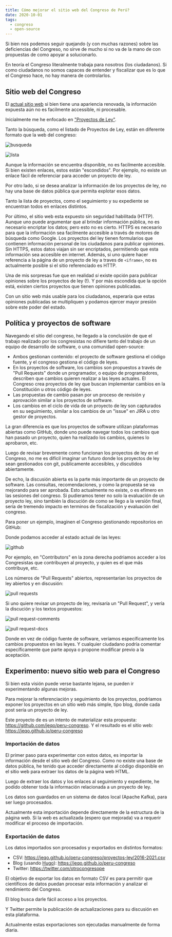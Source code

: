 ```yaml
---
title: Cómo mejorar el sitio web del Congreso de Perú?
date: 2020-10-01
tags:
  - congreso
  - open-source
---
```


Si bien nos podemos seguir quejando (y con muchas razones) sobre las deficiencias del Congreso, no sirve de mucho si no va de la mano de con propuestas de como apoyar a solucionarlo.

En teoría el Congreso literalmente trabaja para nosotros (los ciudadanos). 
Si como ciudadanos no somos capaces de entender y fiscalizar que es lo que el Congreso hace, no hay manera de controlarlos.

## Sitio web del Congreso

El [actual sitio web](http://www.congreso.gob.pe) si bien tiene una apariencia renovada, la información expuesta aún no es facilmente accessible, ni procesable.

Inicialmente me he enfocado en ["Proyectos de Ley"](http://www.congreso.gob.pe/pley-2016-2021).

Tanto la búsqueda, como el listado de Proyectos de Ley, están en diferente formato que la web del congreso:

![busqueda](/images/posts/2020-10-02-peru-congreso/busqueda.png)

![lista](/images/posts/2020-10-02-peru-congreso/lista.png)

Aunque la información se encuentra disponible, no es facilmente accesible. 
Si bien existen enlaces, estos están "escondidos".
Por ejemplo, no existe un enlace fácil de referenciar para acceder un proyecto de ley.

Por otro lado, si se desea analizar la información de los proyectos de ley, no hay una base de datos pública que permita explotar esos datos.

Tanto la lista de proyectos, como el seguimiento y su expediente se encuentran todos en enlaces distintos.

Por último, el sitio web esta expuesto sin seguridad habilitada (HTTP). 
Aunque uno puede argumentar que al brindar información pública, no es necesario encriptar los datos; pero esto no es cierto. 
HTTPS es necesario para que la información sea facilmente accesible a través de motores de búsqueda como Google.
Los proyectos del ley tienen formularios que contienen información personal de los ciudadanos para publicar opiniones.
Sin HTTPS, estos datos viajan sin ser encriptados, permitiendo que esta información sea accesible en internet.
Además, si uno quiere hacer referencia a la página de un proyecto de ley a traves de `<iframe>`, no es actualmente posible si el sitio referenciado es HTTP.

Una de mis sorpresas fue que en realidad _si_ existe opción para publicar opiniones sobre los proyectos de ley (!). Y por más escondida que la opción está, existen ciertos proyectos que tienen opiniones publicadas.

Con un sitio web más usable para los ciudadanos, esperaría que estas opiniones publicadas se multipliquen y podamos ejercer mayor presión sobre este poder del estado.

## Política y proyectos de software

Navegando el sitio del congreso, he llegado a la conclusión de que el trabajo realizado por los congresistas no difiere tanto del trabajo de un equipo de desarrollo de software, o una comunidad open-source:

- Ambos gestionan contenido: el proyecto de software gestiona el código fuente, y el congreso gestiona el código de leyes.
- En los proyectos de software, los cambios son propuestos a través de "Pull Requests" donde un programador, o equipo de programadores, describen que cambios quieren realizar a las leyes actuales. El Congreso crea proyectos de ley que buscan implementar cambios en la Constitución u otros código de leyes.
- Las propuestas de cambio pasan por un proceso de revisión y aprovación similar a los proyectos de software.
- Los cambios en el ciclo de vida de un proyecto de ley son capturados en su seguimiento, similar a los cambios de un "issue" en JIRA u otro gestor de proyectos.

La gran diferencia es que los proyectos de software utilizan plataformas abiertas como GitHub, donde uno puede navegar todos los cambios que han pasado un proyecto, quien ha realizado los cambios, quienes lo aprobaron, etc.

Luego de revisar brevemente como funcionan los proyectos de ley en el Congreso, no me es difícil imaginar un futuro donde los proyectos de ley sean gestionados con git, publicamente accesibles, y discutidos abiertamente.

De echo, la discusión abierta es la parte más importante de un proyecto de software. Las consultas, recomendaciones, y como la propuesta se va mejorando para ser aprobada. Esto actualmente no existe, o es efímero en las sesiones del congreso. Si pudieramos tener no solo la evaluación de un proyecto ley, sino también la discución de como se llego a la versión final, sería de tremendo impacto en terminos de fiscalización y evaluación del congreso.

Para poner un ejemplo, imaginen el Congreso gestionando repositorios en GitHub:

Donde podamos acceder al estado actual de las leyes:

![github](/images/posts/2020-10-02-peru-congreso/github.png)

Por ejemplo, en "Contributors" en la zona derecha podriamos acceder a los Congresistas que contribuyen al proyecto, y quien es el que más contribuye, etc.

Los números de "Pull Requests" abiertos, representarían los proyectos de ley abiertos y en discusión:

![pull requests](/images/posts/2020-10-02-peru-congreso/prs.png)

Si uno quiere revisar un proyecto de ley, revisaría un "Pull Request", y vería la discución y los textos propuestos:

![pull request-comments](/images/posts/2020-10-02-peru-congreso/pr-comments.png)

![pull request-docs](/images/posts/2020-10-02-peru-congreso/pr-docs.png)

Donde en vez de código fuente de software, veríamos específicamente los cambios propuestos en las leyes. Y cualquier ciudadano podría comentar específicamente que parte apoya o propone modificar previo a la aceptación.

## Experimento: nuevo sitio web para el Congreso

Si bien esta visión puede verse bastante lejana, se pueden ir experimentando algunas mejoras.

Para mejorar la referenciación y seguimiento de los proyectos, podriamos exponer los proyectos en un sitio web más simple, tipo blog, donde cada post sería un proyecto de ley.

Este proyecto de es un intento de materializar esta propuesta: <https://github.com/jeqo/peru-congreso>.
Y el resultado es el sitio web: <https://jeqo.github.io/peru-congreso>

### Importación de datos

El primer paso para experimentar con estos datos, es importar la información desde el sitio web del Congreso.
Como no existe una base de datos pública, he tenido que acceder directamente al código disponible en el sitio web para extraer los datos de la página web HTML.

Luego de extraer los datos y los enlaces al seguimiento y expediente, he podido obtener toda la información relacionada a un proyecto de ley.

Los datos son guardados en un sistema de datos local (Apache Kafka), para ser luego procesados.

Actualmente esta importación depende directamente de la estructura de la página web. Si la web es actualizada (espero que mejorada) va a requerir modificar el proceso de importación.

### Exportación de datos

Los datos importados son procesados y exportados en distintos formatos:

- CSV: <https://jeqo.github.io/peru-congreso/proyectos-ley/2016-2021.csv>
- Blog (usando [Hugo](https://gohugo.io)): <https://jeqo.github.io/peru-congreso>
- Twitter: <https://twitter.com/otrocongresope>

El objetivo de exportar los datos en formato CSV es para permitir que científicos de datos puedan procesar esta información y analizar el rendimiento del Congreso. 

El blog busca darle fácil acceso a los proyectos.

Y Twitter permite la publicación de actualizaciones para su discusión en esta plataforma.

Actualmente estas exportaciones son ejecutadas manualmente de forma diaria. 
